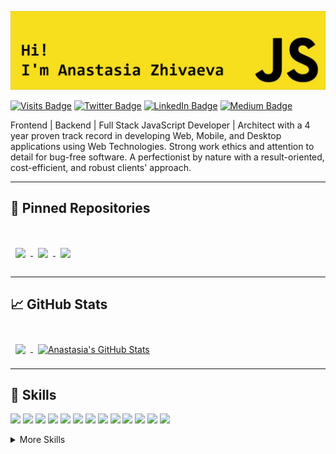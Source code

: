![Anastasia's GitHub Banner](./assets/banner.jpg)

[![Visits Badge](https://badges.pufler.dev/visits/anastasia-a-zhivaeva/anastasia-a-zhivaeva)](https://github.com/anastasia-a-zhivaeva)
[![Twitter Badge](https://img.shields.io/badge/Twitter-Profile-informational?style=flat&logo=twitter&logoColor=white&color=1CA2F1)](https://twitter.com/anastasia_a_zhi)
[![LinkedIn Badge](https://img.shields.io/badge/LinkedIn-Profile-informational?style=flat&logo=linkedin&logoColor=white&color=0D76A8)](https://www.linkedin.com/in/anastasia-zhivaeva/)
[![Medium Badge](https://img.shields.io/badge/Medium-Profile-informational?style=flat&logo=codepen&logoColor=white&color=F7DF1D)](https://medium.com/@anastasia.a.zhivaeva/about)

Frontend | Backend | Full Stack JavaScript Developer | Architect with a 4 year proven track record in developing Web, Mobile, and Desktop applications using Web Technologies.
Strong work ethics and attention to detail for bug-free software.
A perfectionist by nature with a result-oriented, cost-efficient, and robust clients' approach.

---

## 📌 Pinned Repositories
<br>

<a href="https://github.com/anastasia-a-zhivaeva/aws-template.sls">
  <img align="center" style="margin:1rem 0.5rem" src="https://github-readme-stats.vercel.app/api/pin/?username=anastasia-a-zhivaeva&repo=aws-template.sls&title_color=ffffff&text_color=c9cacc&icon_color=4AB197&bg_color=1A2B34" />
</a>

<a href="https://github.com/anastasia-a-zhivaeva/grokking-algorithms">
  <img align="center" style="margin:0.5rem" src="https://github-readme-stats.vercel.app/api/pin/?username=anastasia-a-zhivaeva&repo=grokking-algorithms&title_color=ffffff&text_color=c9cacc&icon_color=4AB197&bg_color=1A2B34" />
</a>

<a href="https://github.com/anastasia-a-zhivaeva/frontend-interview-test">
  <img align="center" style="margin:0.5rem" src="https://github-readme-stats.vercel.app/api/pin/?username=anastasia-a-zhivaeva&repo=frontend-interview-test&title_color=ffffff&text_color=c9cacc&icon_color=4AB197&bg_color=1A2B34" />
</a>

---

## 📈 GitHub Stats

<br>

<a href="https://github.com/anastasia-a-zhivaeva">
  <img align="center" style="margin:0.5rem" src="https://github-readme-stats.vercel.app/api/top-langs/?username=anastasia-a-zhivaeva&title_color=ffffff&text_color=c9cacc&icon_color=4AB197&bg_color=1A2B34" />
</a>

<a href="https://github.com/anastasia-a-zhivaeva">
  <img align="center" style="margin:0.5rem" src="https://github-readme-stats.vercel.app/api?username=anastasia-a-zhivaeva&show_icons=true&line_height=27&count_private=true&title_color=ffffff&text_color=c9cacc&icon_color=4AB097&bg_color=1A2B34" alt="Anastasia's GitHub Stats" />
</a>

---

## 💼 Skills

![](https://img.shields.io/badge/Code-JavaScript-informational?style=flat&logo=JavaScript&logoColor=white&color=4AB197)
![](https://img.shields.io/badge/Code-TypeScript-informational?style=flat&logo=TypeScript&logoColor=white&color=4AB197)
![](https://img.shields.io/badge/Code-Angular-informational?style=flat&logo=angular&logoColor=white&color=4AB197)
![](https://img.shields.io/badge/Code-NGXS-informational?style=flat&logo=NGXS&logoColor=white&color=4AB197)
![](https://img.shields.io/badge/Code-Ionic-informational?style=flat&logo=ionic&logoColor=white&color=4AB197)
![](https://img.shields.io/badge/Code-React-informational?style=flat&logo=react&logoColor=white&color=4AB197)
![](https://img.shields.io/badge/Code-Node.js-informational?style=flat&logo=Node.js&logoColor=white&color=4AB197)
![](https://img.shields.io/badge/Code-Electron-informational?style=flat&logo=Electron&logoColor=white&color=4AB197)
![](https://img.shields.io/badge/Code-Serverless-informational?style=flat&logo=Serverless&logoColor=white&color=4AB197)
![](https://img.shields.io/badge/Code-AWS-informational?style=flat&logo=Amazon&logoColor=white&color=4AB197)
![](https://img.shields.io/badge/Code-DynamoDB-informational?style=flat&logo=DynamoDB&logoColor=white&color=4AB197)
![](https://img.shields.io/badge/Code-MongoDB-informational?style=flat&logo=MongoDB&logoColor=white&color=4AB197)
![](https://img.shields.io/badge/Code-PostgreSQL-informational?style=flat&logo=PostgreSQL&logoColor=white&color=4AB197)

<details>
<summary>More Skills</summary>

![](https://img.shields.io/badge/Style-CSS-informational?style=flat&logo=css3&logoColor=white&color=4AB197)
![](https://img.shields.io/badge/Style-Sass-informational?style=flat&logo=Sass&logoColor=white&color=4AB197)
![](https://img.shields.io/badge/Style-Flexbox-informational?style=flat&logo=Flexbox&logoColor=white&color=4AB197)
![](https://img.shields.io/badge/Style-Bootstrap-informational?style=flat&logo=Bootstrap&logoColor=white&color=4AB197)
![](https://img.shields.io/badge/Style-Material-informational?style=flat&logo=AngularMaterial&logoColor=white&color=4AB197)

<br>

![](https://img.shields.io/badge/Test-Jasmine-informational?style=flat&logo=Jasmine&logoColor=white&color=4AB197)
![](https://img.shields.io/badge/Test-Jest-informational?style=flat&logo=jest&logoColor=white&color=4AB197)
![](https://img.shields.io/badge/Test-Mocha-informational?style=flat&logo=Mocha&logoColor=white&color=4AB197)

<br>

![](https://img.shields.io/badge/Tools-Docker-informational?style=flat&logo=docker&logoColor=white&color=4AB197)
![](https://img.shields.io/badge/Tools-NGINX-informational?style=flat&logo=nginx&logoColor=white&color=4AB197)
![](https://img.shields.io/badge/Tools-Netlify-informational?style=flat&logo=netlify&logoColor=white&color=4AB197)
![](https://img.shields.io/badge/Tools-SonarQube-informational?style=flat&logo=SonarQube&logoColor=white&color=4AB197)
![](https://img.shields.io/badge/Tools-Actions-informational?style=flat&logo=github-actions&logoColor=white&color=4AB197)
![](https://img.shields.io/badge/Tools-NPM-informational?style=flat&logo=npm&logoColor=white&color=4AB197)
![](https://img.shields.io/badge/Tools-Postman-informational?style=flat&logo=Postman&logoColor=white&color=4AB197)
![](https://img.shields.io/badge/Tools-Git-informational?style=flat&logo=Git&logoColor=white&color=4AB197)
![](https://img.shields.io/badge/Tools-GitHub-informational?style=flat&logo=GitHub&logoColor=white&color=4AB197)
![](https://img.shields.io/badge/Tools-GitLab-informational?style=flat&logo=GitLab&logoColor=white&color=4AB197)
![](https://img.shields.io/badge/Tools-Bitbucket-informational?style=flat&logo=Bitbucket&logoColor=white&color=4AB197)
![](https://img.shields.io/badge/Tools-Jira-informational?style=flat&logo=Jira-Software&logoColor=white&color=4AB197)
![](https://img.shields.io/badge/Tools-CircleCI-informational?style=flat&logo=CircleCI&logoColor=white&color=4AB197)

</details>
